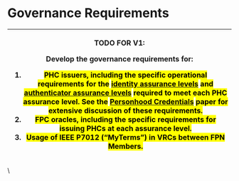 # Governance Requirements

| <p>TODO FOR V1:</p><p>Develop the governance requirements for:</p><ol><li><mark style="background-color:yellow;">PHC issuers, including the specific operational requirements for the</mark> <a href="https://csrc.nist.gov/glossary/term/identity_assurance_level"><mark style="background-color:yellow;">identity assurance levels</mark></a> <mark style="background-color:yellow;">and</mark> <a href="https://pages.nist.gov/800-63-3-Implementation-Resources/63B/AAL/"><mark style="background-color:yellow;">authenticator assurance levels</mark></a> <mark style="background-color:yellow;">required to meet each PHC assurance level. See the</mark> <a href="https://arxiv.org/abs/2408.07892"><mark style="background-color:yellow;">Personhood Credentials</mark></a> <mark style="background-color:yellow;">paper for extensive discussion of these requirements.</mark></li><li><mark style="background-color:yellow;">FPC oracles, including the specific requirements for issuing PHCs at each assurance level.</mark></li><li><mark style="background-color:yellow;">Usage of IEEE P7012 (“MyTerms”) in VRCs between FPN Members.</mark></li></ol> |
| --------------------------------------------------------------------------------------------------------------------------------------------------------------------------------------------------------------------------------------------------------------------------------------------------------------------------------------------------------------------------------------------------------------------------------------------------------------------------------------------------------------------------------------------------------------------------------------------------------------------------------------------------------------------------------------------------------------------------------------------------------------------------------------------------------------------------------------------------------------------------------------------------------------------------------------------------------------------------------------------------------------------------------------------------------------------------------------------------------------------------------------------------------------------- |

\
